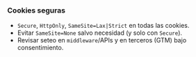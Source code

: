 ### Cookies seguras

- `Secure`, `HttpOnly`, `SameSite=Lax|Strict` en todas las cookies.
- Evitar `SameSite=None` salvo necesidad (y solo con `Secure`).
- Revisar seteo en `middleware`/APIs y en terceros (GTM) bajo consentimiento.
